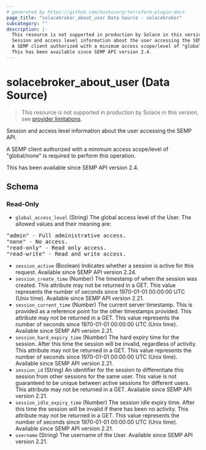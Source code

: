 ```yaml
---
# generated by https://github.com/hashicorp/terraform-plugin-docs
page_title: "solacebroker_about_user Data Source - solacebroker"
subcategory: ""
description: |-
  This resource is not supported in production by Solace in this version, see provider limitations.
  Session and access level information about the user accessing the SEMP API.
  A SEMP client authorized with a minimum access scope/level of "global/none" is required to perform this operation.
  This has been available since SEMP API version 2.4.
---
```


# solacebroker_about_user (Data Source)

> This resource is not supported in production by Solace in this version, see [provider limitations](https://registry.terraform.io/providers/solaceproducts/solacebrokerappliance/latest/docs#limitations).

Session and access level information about the user accessing the SEMP API.



A SEMP client authorized with a minimum access scope/level of "global/none" is required to perform this operation.

This has been available since SEMP API version 2.4.



<!-- schema generated by tfplugindocs -->
## Schema

### Read-Only

- `global_access_level` (String) The global access level of the User. The allowed values and their meaning are:

<pre>
"admin" - Full administrative access.
"none" - No access.
"read-only" - Read only access.
"read-write" - Read and write access.
</pre>
- `session_active` (Boolean) Indicates whether a session is active for this request. Available since SEMP API version 2.24.
- `session_create_time` (Number) The timestamp of when the session was created. This attribute may not be returned in a GET. This value represents the number of seconds since 1970-01-01 00:00:00 UTC (Unix time). Available since SEMP API version 2.21.
- `session_current_time` (Number) The current server timestamp. This is provided as a reference point for the other timestamps provided. This attribute may not be returned in a GET. This value represents the number of seconds since 1970-01-01 00:00:00 UTC (Unix time). Available since SEMP API version 2.21.
- `session_hard_expiry_time` (Number) The hard expiry time for the session. After this time the session will be invalid, regardless of activity. This attribute may not be returned in a GET. This value represents the number of seconds since 1970-01-01 00:00:00 UTC (Unix time). Available since SEMP API version 2.21.
- `session_id` (String) An identifier for the session to differentiate this session from other sessions for the same user. This value is not guaranteed to be unique between active sessions for different users. This attribute may not be returned in a GET. Available since SEMP API version 2.21.
- `session_idle_expiry_time` (Number) The session idle expiry time. After this time the session will be invalid if there has been no activity. This attribute may not be returned in a GET. This value represents the number of seconds since 1970-01-01 00:00:00 UTC (Unix time). Available since SEMP API version 2.21.
- `username` (String) The username of the User. Available since SEMP API version 2.21.
